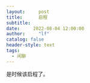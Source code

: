 ```yaml
---
layout:     post
title:      启程
subtitle:   
date:     2022-08-04 12:00:00
author:     "lf"
catalog: false
header-style: text
tags:
  - 闲聊
---
```

是时候该启程了。
